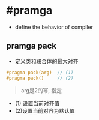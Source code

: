# \#pramga

- define the behavior of compiler

## pramga pack

- 定义类和联合体的最大对齐

```c++
#pragma pack(arg)  // (1)
#pragma pack()     // (2)
```

> arg是2的幂, 指定

- (1) 设置当前对齐值 
- (2)设置当前对齐为默认值
